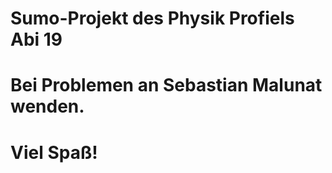 # Sumo-Projekt des Physik Profiels Abi 19
#
# Bei Problemen an Sebastian Malunat wenden.
#
# Viel Spaß!
